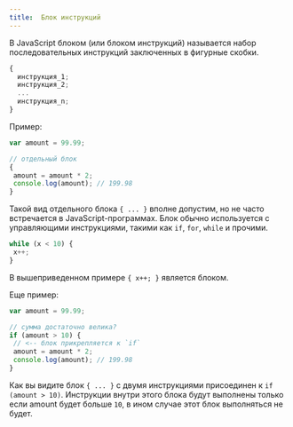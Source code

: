 ```yaml
---
title:  Блок инструкций
---
```


В JavaScript блоком (или блоком инструкций) называется набор последовательных инструкций заключенных в фигурные скобки.

```javascript
{
  инструкция_1;
  инструкция_2;
  ...
  инструкция_n;
}
```

Пример:

```javascript
var amount = 99.99;

// отдельный блок
{
 amount = amount * 2;
 console.log(amount); // 199.98
}
```

Такой вид отдельного блока `{ ... }` вполне допустим, но не часто встречается в JavaScript-программах. Блок обычно используется с управляющими инструкциями, такими как `if`, `for`, `while` и прочими.

```javascript
while (x < 10) {
 x++;
}
```

В вышеприведенном примере `{ x++; }` является блоком.

Еще пример:

```javascript
var amount = 99.99;

// сумма достаточно велика?
if (amount > 10) {
 // <-- блок прикрепляется к `if`
 amount = amount * 2;
 console.log(amount); // 199.98
}
```

Как вы видите блок `{ ... }` с двумя инструкциями присоединен к `if (amount > 10)`. Инструкции внутри этого блока будут выполнены только если amount будет больше `10`, в ином случае этот блок выполняться не будет.
